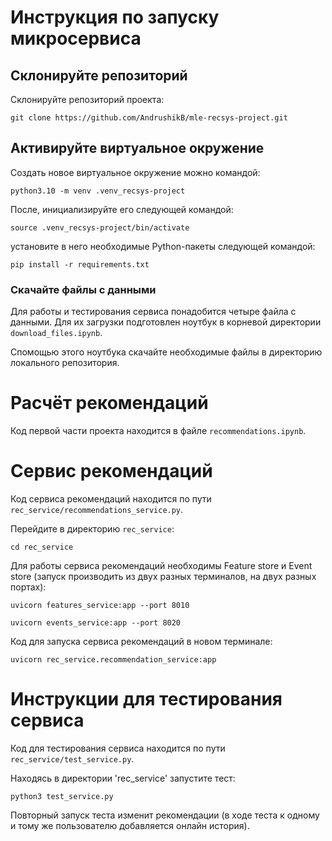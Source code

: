 # Инструкция по запуску микросервиса


## Склонируйте репозиторий

Склонируйте репозиторий проекта:

```
git clone https://github.com/AndrushikB/mle-recsys-project.git
```

## Активируйте виртуальное окружение
Создать новое виртуальное окружение можно командой:

```
python3.10 -m venv .venv_recsys-project
```

После, инициализируйте его следующей командой:

```
source .venv_recsys-project/bin/activate
```

установите в него необходимые Python-пакеты следующей командой:

```
pip install -r requirements.txt
```

### Скачайте файлы с данными

Для работы и тестирования сервиса понадобится четыре файла с данными. Для их загрузки подготовлен ноутбук в корневой директории `download_files.ipynb`.

Спомощью этого ноутбука скачайте необходимые файлы в директорию локального репозитория.

# Расчёт рекомендаций

Код первой части проекта находится в файле `recommendations.ipynb`.

# Сервис рекомендаций

Код сервиса рекомендаций находится по пути `rec_service/recommendations_service.py`.

Перейдите в директорию `rec_service`:
```
cd rec_service
```
Для работы сервиса рекомендаций необходимы Feature store и Event store (запуск производить из двух разных терминалов, на двух разных портах):

```
uvicorn features_service:app --port 8010
```
```
uvicorn events_service:app --port 8020
```

Код для запуска сервиса рекомендаций в новом терминале:

```
uvicorn rec_service.recommendation_service:app
```

# Инструкции для тестирования сервиса

Код для тестирования сервиса находится по пути `rec_service/test_service.py`.

Находясь в директории 'rec_service' запустите тест:

```
python3 test_service.py
```

Повторный запуск теста изменит рекомендации (в ходе теста к одному и тому же пользователю добавляется онлайн история).
